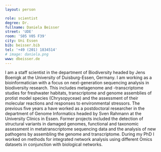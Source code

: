 ```yaml
---
layout: person

role: scientist
degree: Dr.
fullname: Daniela Beisser
street: 'UDE'
room: 'S05 V05 F39'
city: Uni Essen
bib: beisser.bib
tel: '+49 (201) 1834514'
# image: daniela.png
www: dbeisser.de
---
```


I am a staff scientist in the department of Biodiversity headed by Jens Boenigk at the University of Duisburg-Essen, Germany.
I am working as a bioinformatician with a focus on next-generation sequencing analysis in biodiversity research.
This includes metagenome and -transcriptome studies for freshwater habitats, transcriptome and genome assemblies of protist model species (Chrysopyceae) and the assessment of their molecular reactions and responses to environmental stressors.
The previous five years a have worked as a postdoctoral researcher in the department of Genome Informatics headed by Sven Rahmann at the University Clinics in Essen.
Former projects included the detection of structural variants in damaged genomes, functional and taxonomic assessment in metatranscriptome sequencing data and the analysis of new pathogens by assembling the genome and transcriptome.
During my PhD I worked on methods for integrated network analysis using different Omics datasets in conjunction with biological networks.

